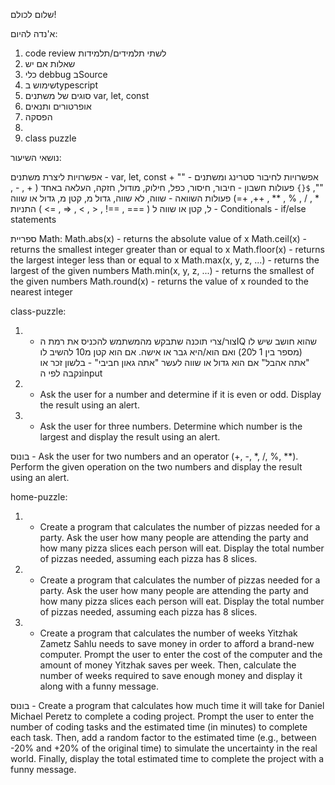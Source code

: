 שלום לכולם!

א'נדה להיום:
1. code review לשתי תלמידים/תלמידות
2. שאלות אם יש
3. כלי debbug בSource
4. שימוש בtypescript
5. סוגים של משתנים var, let, const 
6. אופרטורים ותנאים
7. הפסקה
8. 
5. class puzzle

נושאי השיעור:

אפשרויות ליצרת משתנים - var, let, const
אפשרויות לחיבור סטרינג ומשתנים - "" + "", `${}`
פעולות חשבון - חיבור, חיסור, כפל, חילוק, מודול, חזקה, העלאה באחד ( + , - , * , / , % , ** , ++, +=)
פעולות השוואה -  שווה, לא שווה, גדול מ, קטן מ, גדול או שווה ל, קטן או שווה ל ( === , ==! , < , > , =< , => )
התניות - Conditionals - if/else statements

ספריית Math:
Math.abs(x) - returns the absolute value of x
Math.ceil(x) - returns the smallest integer greater than or equal to x
Math.floor(x) - returns the largest integer less than or equal to x
Math.max(x, y, z, ...) - returns the largest of the given numbers
Math.min(x, y, z, ...) - returns the smallest of the given numbers
Math.round(x) - returns the value of x rounded to the nearest integer


class-puzzle:

1. - צור/צרי תוכנה שתבקש מהמשתמש להכניס את רמת הIQ שהוא חושב שיש לו (מספר בין 1 ל20) ואם הוא/היא גבר או אישה. אם הוא קטן מ10 להשיב לו "אתה אהבל" אם הוא גדול או שווה לעשר "אתה גאון חביבי" - בלשון זכר או נקבה לפי הinput

2. - Ask the user for a number and determine if it is even or odd. Display the result using an alert.

3. - Ask the user for three numbers. Determine which number is the largest and display the result using an alert.

בונוס - Ask the user for two numbers and an operator (+, -, *, /, %, **). Perform the given operation on the two numbers and display the result using an alert.


home-puzzle:

1. - Create a program that calculates the number of pizzas needed for a party. Ask the user how many people are attending the party and how many pizza slices each person will eat. Display the total number of pizzas needed, assuming each pizza has 8 slices.

2. - Create a program that calculates the number of pizzas needed for a party. Ask the user how many people are attending the party and how many pizza slices each person will eat. Display the total number of pizzas needed, assuming each pizza has 8 slices.

3. - Create a program that calculates the number of weeks Yitzhak Zametz Sahlu needs to save money in order to afford a brand-new computer. Prompt the user to enter the cost of the computer and the amount of money Yitzhak saves per week. Then, calculate the number of weeks required to save enough money and display it along with a funny message.

בונוס - Create a program that calculates how much time it will take for Daniel Michael Peretz to complete a coding project. Prompt the user to enter the number of coding tasks and the estimated time (in minutes) to complete each task. Then, add a random factor to the estimated time (e.g., between -20% and +20% of the original time) to simulate the uncertainty in the real world. Finally, display the total estimated time to complete the project with a funny message.